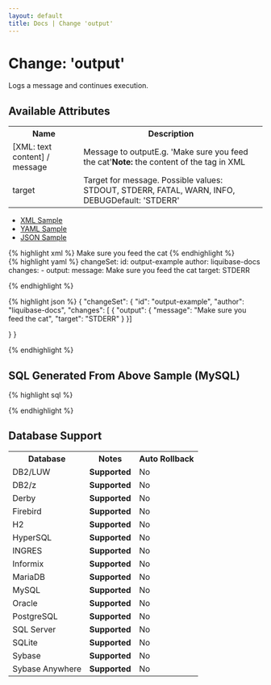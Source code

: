 ```yaml
---
layout: default
title: Docs | Change 'output'
---
```


<!-- ====================================================== -->
<!-- GENERATED BY ChangeDocGenerator DO NOT MODIFY MANUALLY -->
<!-- ====================================================== -->

  <script>
  $(function() {
    $( "#changelog-tabs" ).tabs();
  });
</script>

# Change: 'output'

Logs a message and continues execution.

## Available Attributes ##

<table class='attribs'>
<tr><th>Name</th><th>Description</th></tr>
<tr><td class="name" required>[XML: text content] / message</td><td class="desc">Message to output<span class="right"><span class="sample">E.g. <span class="val">&#x27;Make sure you feed the cat&#x27;</span></span></span><span class="right"><b>Note:</b> <i></i> the content of the tag in XML</span></td></tr>
<tr><td class="name">target</td><td class="desc">Target for message. Possible values: STDOUT, STDERR, FATAL, WARN, INFO, DEBUG<span class="right"><span class="default">Default: <span class="val">&#x27;STDERR&#x27;</span></span></span></td></tr>
</table>

<div id='changelog-tabs'>
<ul>
    <li><a href="#tab-xml">XML Sample</a></li>
    <li><a href="#tab-yaml">YAML Sample</a></li>
    <li><a href="#tab-json">JSON Sample</a></li>
  </ul>
<div id='tab-xml'>
{% highlight xml %}
<changeSet author="liquibase-docs" id="output-example">
    <output target="STDERR">Make sure you feed the cat</output>
</changeSet>
{% endhighlight %}
</div>
<div id='tab-yaml'>
{% highlight yaml %}
changeSet:
  id: output-example
  author: liquibase-docs
  changes:
  - output:
      message: Make sure you feed the cat
      target: STDERR

{% endhighlight %}
</div>
<div id='tab-json'>
{% highlight json %}
{
  "changeSet": {
    "id": "output-example",
    "author": "liquibase-docs",
    "changes": [
      {
        "output": {
          "message": "Make sure you feed the cat",
          "target": "STDERR"
        }
      }]
    
  }
}

{% endhighlight %}
</div>
</div>


## SQL Generated From Above Sample (MySQL)

{% highlight sql %}

{% endhighlight %}

## Database Support

<table style='border:1;'>
<tr><th>Database</th><th>Notes</th><th>Auto Rollback</th></tr>
<tr><td>DB2/LUW</td><td><b>Supported</b></td><td>No</td></tr>
<tr><td>DB2/z</td><td><b>Supported</b></td><td>No</td></tr>
<tr><td>Derby</td><td><b>Supported</b></td><td>No</td></tr>
<tr><td>Firebird</td><td><b>Supported</b></td><td>No</td></tr>
<tr><td>H2</td><td><b>Supported</b></td><td>No</td></tr>
<tr><td>HyperSQL</td><td><b>Supported</b></td><td>No</td></tr>
<tr><td>INGRES</td><td><b>Supported</b></td><td>No</td></tr>
<tr><td>Informix</td><td><b>Supported</b></td><td>No</td></tr>
<tr><td>MariaDB</td><td><b>Supported</b></td><td>No</td></tr>
<tr><td>MySQL</td><td><b>Supported</b></td><td>No</td></tr>
<tr><td>Oracle</td><td><b>Supported</b></td><td>No</td></tr>
<tr><td>PostgreSQL</td><td><b>Supported</b></td><td>No</td></tr>
<tr><td>SQL Server</td><td><b>Supported</b></td><td>No</td></tr>
<tr><td>SQLite</td><td><b>Supported</b></td><td>No</td></tr>
<tr><td>Sybase</td><td><b>Supported</b></td><td>No</td></tr>
<tr><td>Sybase Anywhere</td><td><b>Supported</b></td><td>No</td></tr>
</table>
